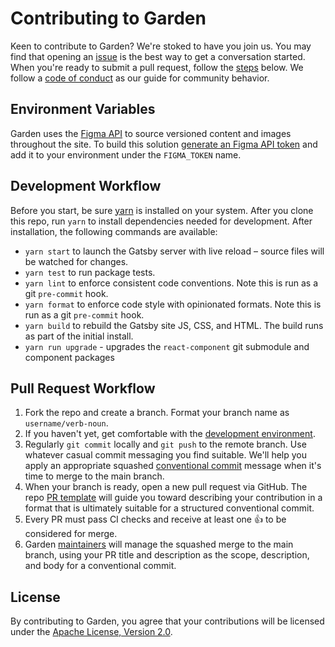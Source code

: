 # Contributing to Garden

Keen to contribute to Garden? We're stoked to have you join us. You may
find that opening an
[issue](https://github.com/zendeskgarden/website/issues) is the best
way to get a conversation started. When you're ready to submit a pull
request, follow the [steps](#pull-request-workflow) below. We follow a
[code of conduct](CODE_OF_CONDUCT.md) as our guide for community
behavior.

## Environment Variables

Garden uses the [Figma API](https://www.figma.com/developers/api) to source versioned
content and images throughout the site. To build this solution
[generate an Figma API token](https://www.figma.com/developers/api#authentication)
and add it to your environment under the `FIGMA_TOKEN` name.

## Development Workflow

Before you start, be sure [yarn](https://yarnpkg.com/en/) is installed
on your system. After you clone this repo, run `yarn` to install
dependencies needed for development. After installation, the following
commands are available:

- `yarn start` to launch the Gatsby server with live reload
  – source files will be watched for changes.
- `yarn test` to run package tests.
- `yarn lint` to enforce consistent code conventions. Note this is run
  as a git `pre-commit` hook.
- `yarn format` to enforce code style with opinionated formats. Note this is
  run as a git `pre-commit` hook.
- `yarn build` to rebuild the Gatsby site JS, CSS, and HTML. The build runs
  as part of the initial install.
- `yarn run upgrade` - upgrades the `react-component` git submodule and component packages

## Pull Request Workflow

1. Fork the repo and create a branch. Format your branch name as
   `username/verb-noun`.
1. If you haven't yet, get comfortable with the [development
   environment](#development-workflow).
1. Regularly `git commit` locally and `git push` to the remote branch.
   Use whatever casual commit messaging you find suitable. We'll help
   you apply an appropriate squashed [conventional
   commit](https://conventionalcommits.org/) message when it's time to
   merge to the main branch.
1. When your branch is ready, open a new pull request via GitHub.
   The repo [PR template](PULL_REQUEST_TEMPLATE.md) will guide you
   toward describing your contribution in a format that is ultimately
   suitable for a structured conventional commit.
1. Every PR must pass CI checks and receive at least one :+1: to be
   considered for merge.
1. Garden
   [maintainers](https://github.com/orgs/zendeskgarden/teams/maintainers)
   will manage the squashed merge to the main branch, using your PR title and
   description as the scope, description, and body for a conventional
   commit.

## License

By contributing to Garden, you agree that your contributions will be
licensed under the [Apache License, Version 2.0](../LICENSE.md).
